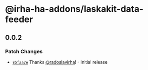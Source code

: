 # @irha-ha-addons/laskakit-data-feeder

## 0.0.2

### Patch Changes

- [`85faa7e`](https://github.com/radoslavirha/ha-addons/commit/85faa7e2fc001df7de2172c3ba2e8e9b4d5c674a) Thanks [@radoslavirha](https://github.com/radoslavirha)! - Initial release
